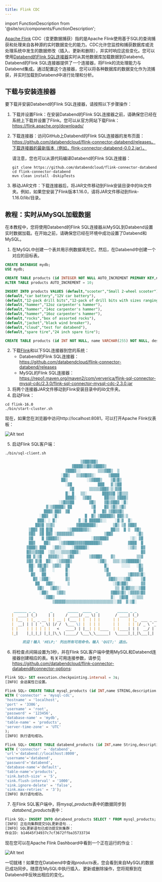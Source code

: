```yaml
---
title: Flink CDC
---
```


import FunctionDescription from '@site/src/components/FunctionDescription';

<FunctionDescription description="引入版本：v1.1.70"/>

[Apache Flink](https://github.com/apache/flink) CDC（变更数据捕获）指的是Apache Flink使用基于SQL的查询捕获和处理来自各种源的实时数据变化的能力。CDC允许您监控和捕获数据库或流处理系统中发生的数据修改（插入、更新和删除），并实时响应这些变化。您可以使用[Databend的Flink SQL连接器](https://github.com/databendcloud/flink-connector-databend)实时从其他数据库加载数据到Databend。Databend的Flink SQL连接器提供了一个连接器，将Flink的流处理能力与Databend集成。通过配置这个连接器，您可以将各种数据库的数据变化作为流捕获，并实时加载到Databend中进行处理和分析。

## 下载与安装连接器

要下载并安装Databend的Flink SQL连接器，请按照以下步骤操作：

1. 下载并设置Flink：在安装Databend的Flink SQL连接器之前，请确保您已经在系统上下载并设置了Flink。您可以从官方网站下载Flink：https://flink.apache.org/downloads/

2. 下载连接器：访问GitHub上Databend的Flink SQL连接器的发布页面：https://github.com/databendcloud/flink-connector-databend/releases。下载连接器的最新版本（例如，flink-connector-databend-0.0.2.jar）。

    请注意，您也可以从源代码编译Databend的Flink SQL连接器：

    ```shell
    git clone https://github.com/databendcloud/flink-connector-databend
    cd flink-connector-databend
    mvn clean install -DskipTests
    ```

3. 移动JAR文件：下载连接器后，将JAR文件移动到Flink安装目录中的lib文件夹。例如，如果您安装了Flink版本1.16.0，请将JAR文件移动到flink-1.16.0/lib/目录。

## 教程：实时从MySQL加载数据

在本教程中，您将使用Databend的Flink SQL连接器从MySQL到Databend设置实时数据加载。在开始之前，请确保您已经在环境中成功设置了Databend和MySQL。

1. 在MySQL中创建一个表并用示例数据填充它。然后，在Databend中创建一个对应的目标表。

```sql title='在MySQL中:'
CREATE DATABASE mydb;
USE mydb;

CREATE TABLE products (id INTEGER NOT NULL AUTO_INCREMENT PRIMARY KEY,name VARCHAR(255) NOT NULL,description VARCHAR(512));
ALTER TABLE products AUTO_INCREMENT = 10;

INSERT INTO products VALUES (default,"scooter","Small 2-wheel scooter"),
(default,"car battery","12V car battery"),
(default,"12-pack drill bits","12-pack of drill bits with sizes ranging from #40 to #3"),
(default,"hammer","12oz carpenter's hammer"),
(default,"hammer","14oz carpenter's hammer"),
(default,"hammer","16oz carpenter's hammer"),
(default,"rocks","box of assorted rocks"),
(default,"jacket","black wind breaker"),
(default,"cloud","test for databend"),
(default,"spare tire","24 inch spare tire");
```

```sql title='在Databend中:'
CREATE TABLE products (id INT NOT NULL, name VARCHAR(255) NOT NULL, description VARCHAR(512) );
```

2. 下载[Flink](https://flink.apache.org/downloads/)和以下SQL连接器到您的系统：
    - Databend的Flink SQL连接器：https://github.com/databendcloud/flink-connector-databend/releases
    - MySQL的Flink SQL连接器：https://repo1.maven.org/maven2/com/ververica/flink-sql-connector-mysql-cdc/2.3.0/flink-sql-connector-mysql-cdc-2.3.0.jar
3. 将两个连接器JAR文件移动到Flink安装目录中的*lib*文件夹。
4. 启动Flink：

```shell
cd flink-16.0
./bin/start-cluster.sh
```

现在，如果您在浏览器中访问http://localhost:8081，可以打开Apache Flink仪表板：

![Alt text](@site/docs/public/img/load/cdc-dashboard.png)

5. 启动Flink SQL客户端：

```shell
./bin/sql-client.sh

```

```markdown
                                   ▒▓██▓██▒
                               ▓████▒▒█▓▒▓███▓▒
                            ▓███▓░░        ▒▒▒▓██▒  ▒
                          ░██▒   ▒▒▓▓█▓▓▒░      ▒████
                          ██▒         ░▒▓███▒    ▒█▒█▒
                            ░▓█            ███   ▓░▒██
                              ▓█       ▒▒▒▒▒▓██▓░▒░▓▓█
                            █░ █   ▒▒░       ███▓▓█ ▒█▒▒▒
                            ████░   ▒▓█▓      ██▒▒▒ ▓███▒
                         ░▒█▓▓██       ▓█▒    ▓█▒▓██▓ ░█░
                   ▓░▒▓████▒ ██         ▒█    █▓░▒█▒░▒█▒
                  ███▓░██▓  ▓█           █   █▓ ▒▓█▓▓█▒
                ░██▓  ░█░            █  █▒ ▒█████▓▒ ██▓░▒
               ███░ ░ █░          ▓ ░█ █████▒░░    ░█░▓  ▓░
              ██▓█ ▒▒▓▒          ▓███████▓░       ▒█▒ ▒▓ ▓██▓
           ▒██▓ ▓█ █▓█       ░▒█████▓▓▒░         ██▒▒  █ ▒  ▓█▒
           ▓█▓  ▓█ ██▓ ░▓▓▓▓▓▓▓▒              ▒██▓           ░█▒
           ▓█    █ ▓███▓▒░              ░▓▓▓███▓          ░▒░ ▓█
           ██▓    ██▒    ░▒▓▓███▓▓▓▓▓██████▓▒            ▓███  █
          ▓███▒ ███   ░▓▓▒░░   ░▓████▓░                  ░▒▓▒  █▓
          █▓▒▒▓▓██  ░▒▒░░░▒▒▒▒▓██▓░                            █▓
          ██ ▓░▒█   ▓▓▓▓▒░░  ▒█▓       ▒▓▓██▓    ▓▒          ▒▒▓
          ▓█▓ ▓▒█  █▓░  ░▒▓▓██▒            ░▓█▒   ▒▒▒░▒▒▓█████▒
           ██░ ▓█▒█▒  ▒▓▓▒  ▓█                █░      ░░░░   ░█▒
           ▓█   ▒█▓   ░     █░                ▒█              █▓
            █▓   ██         █░                 ▓▓        ▒█▓▓▓▒█░
             █▓ ░▓██░       ▓▒                  ▓█▓▒░░░▒▓█░    ▒█
              ██   ▓█▓░      ▒                    ░▒█▒██▒      ▓▓
               ▓█▒   ▒█▓▒░                         ▒▒ █▒█▓▒▒░░▒██
                ░██▒    ▒▓▓▒                     ▓██▓▒█▒ ░▓▓▓▓▒█▓
                  ░▓██▒                          ▓░  ▒█▓█  ░░▒▒▒
                      ▒▓▓▓▓▓▒▒▒▒▒▒▒▒▒▒▒▒▒▒▒▒▒▒▒▒▒▒░░▓▓  ▓░▒█░
          
    ______ _ _       _       _____  ____  _         _____ _ _            _  BETA   
   |  ____| (_)     | |     / ____|/ __ \| |       / ____| (_)          | |  
   | |__  | |_ _ __ | | __ | (___ | |  | | |      | |    | |_  ___ _ __ | |_ 
   |  __| | | | '_ \| |/ /  \___ \| |  | | |      | |    | | |/ _ \ '_ \| __|
   | |    | | | | | |   <   ____) | |__| | |____  | |____| | |  __/ | | | |_ 
   |_|    |_|_|_| |_|_|\_\ |_____/ \___\_\______|  \_____|_|_|\___|_| |_|\__|
          
        欢迎！输入 'HELP;' 列出所有可用命令。输入 'QUIT;' 退出。
```

6. 将检查点间隔设置为3秒，并在Flink SQL客户端中使用MySQL和Databend连接器创建相应的表。有关可用连接参数，请参见 https://github.com/databendcloud/flink-connector-databend#connector-options:

```sql       
Flink SQL> SET execution.checkpointing.interval = 3s;
[INFO] 会话属性已设置。

Flink SQL> CREATE TABLE mysql_products (id INT,name STRING,description STRING,PRIMARY KEY (id) NOT ENFORCED) 
WITH ('connector' = 'mysql-cdc',
'hostname' = 'localhost',
'port' = '3306',
'username' = 'root',
'password' = '123456',
'database-name' = 'mydb',
'table-name' = 'products',
'server-time-zone' = 'UTC'
);
[INFO] 执行语句成功。

Flink SQL> CREATE TABLE databend_products (id INT,name String,description String, PRIMARY KEY (`id`) NOT ENFORCED) 
WITH ('connector' = 'databend',
'url'='databend://localhost:8000',
'username'='databend',
'password'='databend',
'database-name'='default',
'table-name'='products',
'sink.batch-size' = '5',
'sink.flush-interval' = '1000',
'sink.ignore-delete' = 'false',
'sink.max-retries' = '3');
[INFO] 执行语句成功。
```

7. 在Flink SQL客户端中，将*mysql_products*表中的数据同步到*databend_products*表中：

```sql
Flink SQL> INSERT INTO databend_products SELECT * FROM mysql_products;
[INFO] 正在向集群提交SQL更新语句...
[INFO] SQL更新语句已成功提交到集群：
作业ID: b14645f34937c7cf3672ffba35733734
```
现在您可以在Apache Flink Dashboard中看到一个正在运行的作业：

![Alt text](@site/docs/public/img/load/cdc-job.png)

一切就绪！如果您在Databend中查询*products*表，您会看到来自MySQL的数据已成功同步。随意在MySQL中执行插入、更新或删除操作，您将观察到在Databend中反映出相应的变化。